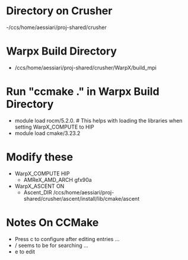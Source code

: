 # Directory on Crusher
-/ccs/home/aessiari/proj-shared/crusher
# Warpx Build Directory
- /ccs/home/aessiari/proj-shared/crusher/WarpX/build_mpi
# Run "ccmake ." in Warpx Build Directory
- module load rocm/5.2.0.  # This helps with loading the libraries when setting WarpX_COMPUTE to HIP
- module load cmake/3.23.2
# Modify these 
- WarpX_COMPUTE                    HIP
  - AMReX_AMD_ARCH                   gfx90a 
- WarpX_ASCENT                     ON 
   - Ascent_DIR                       /ccs/home/aessiari/proj-shared/crusher/ascent/install/lib/cmake/ascent  
# Notes On CCMake
- Press c to configure after editing entries ...
- / seems to be for searching ...
- e to edit
